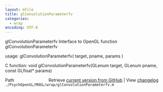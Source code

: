 ```yaml
---
layout: mfile
title: glConvolutionParameterfv
categories:
  - wrap
encoding: UTF-8
---
```


glConvolutionParameterfv  Interface to OpenGL function glConvolutionParameterfv  

usage:  glConvolutionParameterfv( target, pname, params )  

C function:  void glConvolutionParameterfv(GLenum target, GLenum pname, const GLfloat\* params)  


<div class="code_header" style="text-align:right;">
  <span style="float:left;">Path&nbsp;&nbsp;</span> <span class="counter">Retrieve <a href=
  "https://raw.github.com/Psychtoolbox-3/Psychtoolbox-3/beta/./PsychOpenGL/MOGL/wrap/glConvolutionParameterfv.m">current version from GitHub</a> | View <a href=
  "https://github.com/Psychtoolbox-3/Psychtoolbox-3/commits/beta/./PsychOpenGL/MOGL/wrap/glConvolutionParameterfv.m">changelog</a></span>
</div>
<div class="code">
  <code>./PsychOpenGL/MOGL/wrap/glConvolutionParameterfv.m</code>
</div>
